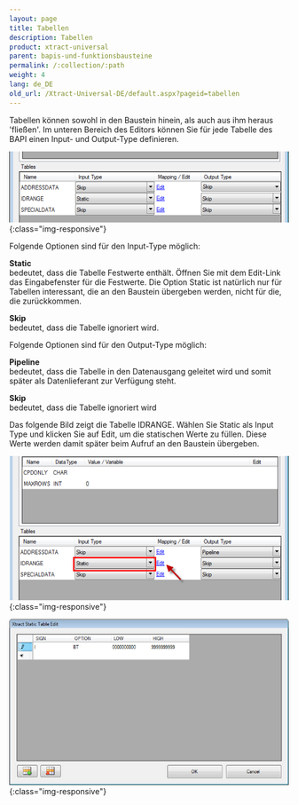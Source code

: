 ```yaml
---
layout: page
title: Tabellen
description: Tabellen
product: xtract-universal
parent: bapis-und-funktionsbausteine
permalink: /:collection/:path
weight: 4
lang: de_DE
old_url: /Xtract-Universal-DE/default.aspx?pageid=tabellen
---
```


Tabellen können sowohl in den Baustein hinein, als auch aus ihm heraus 'fließen'. Im unteren Bereich des Editors können Sie für jede Tabelle des BAPI einen Input- und Output-Type definieren.

![Bapi-Table-Type](/img/content/Bapi-Table-Type.png){:class="img-responsive"}

Folgende Optionen sind für den Input-Type möglich:

**Static**<br>
bedeutet, dass die Tabelle Festwerte enthält. Öffnen Sie mit dem Edit-Link das Eingabefenster für die Festwerte. Die Option Static ist natürlich nur für Tabellen interessant, die an den Baustein übergeben werden, nicht für die, die zurückkommen.

**Skip**<br>
bedeutet, dass die Tabelle ignoriert wird.


Folgende Optionen sind für den Output-Type möglich:

**Pipeline**<br>
bedeutet, dass die Tabelle in den Datenausgang geleitet wird und somit später als Datenlieferant zur Verfügung steht.

**Skip**<br>
bedeutet, dass die Tabelle ignoriert wird

Das folgende Bild zeigt die Tabelle IDRANGE. Wählen Sie Static als Input Type und klicken Sie auf Edit, um die statischen Werte zu füllen. Diese Werte werden damit später beim Aufruf an den Baustein übergeben.

![Bapi-Table-Static-Input](/img/content/Bapi-Table-Static-Input.png){:class="img-responsive"}

![Bapi-Table-Edit](/img/content/Bapi-Table-Edit.png){:class="img-responsive"}
